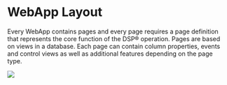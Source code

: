 # WebApp Layout

Every WebApp contains pages and every page requires a page definition
that represents the core function of the DSP® operation. Pages are based
on views in a database. Each page can contain column properties, events
and control views as well as additional features depending on the page
type.

![](../../Resources/Images/image003.png)
